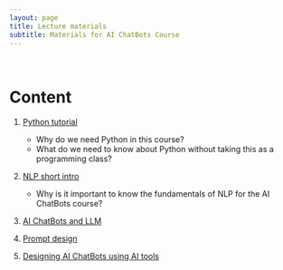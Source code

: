 ```yaml
---
layout: page
title: Lecture materials
subtitle: Materials for AI ChatBots Course
---
```


&nbsp;

# Content

1. [Python tutorial](./python.md)
   - Why do we need Python in this course?
   - What do we need to know about Python without taking this as a programming class?

2. [NLP short intro](./nlp.md)
   - Why is it important to know the fundamentals of NLP for the AI ChatBots course?

3. [AI ChatBots and LLM](./aichatbots_llm.md)
4. [Prompt design](./prompt_design.md)
5. [Designing AI ChatBots using AI tools](./aichatbots_design.md)
